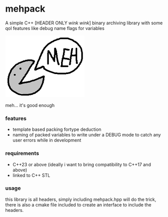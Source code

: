 # mehpack
A simple C++ [HEADER ONLY *wink wink*] binary archiving library with some qol features like debug name flags for variables

![screenshot](icon_art.png)

meh... it's good enough

### features
- template based packing fortype deduction
- naming of packed variables to write under a DEBUG mode to catch any user errors while in development

### requirements
- C++23 or above (ideally i want to bring compatibility to C++17 and above)
- linked to C++ STL

### usage
this library is all headers, simply including mehpack.hpp will do the trick, there is also a cmake file included to create an interface to include the headers.
